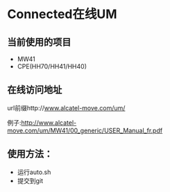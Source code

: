 # Connected在线UM


## 当前使用的项目
- MW41
- CPE(HH70/HH41/HH40)

## 在线访问地址

url前缀http://www.alcatel-move.com/um/

例子:http://www.alcatel-move.com/um/MW41/00_generic/USER_Manual_fr.pdf

## 使用方法：
- 运行auto.sh
- 提交到git
